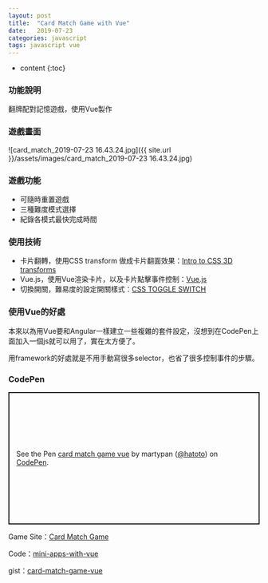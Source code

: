 ```yaml
---
layout: post
title:  "Card Match Game with Vue"
date:   2019-07-23
categories: javascript
tags: javascript vue 
---
```


* content
{:toc}

### 功能說明

翻牌配對記憶遊戲，使用Vue製作

### 遊戲畫面


![card_match_2019-07-23 16.43.24.jpg]({{ site.url }}/assets/images/card_match_2019-07-23 16.43.24.jpg)

### 遊戲功能

- 可隨時重置遊戲
- 三種難度模式選擇
- 紀錄各模式最快完成時間



### 使用技術

- 卡片翻轉，使用CSS transform 做成卡片翻面效果：[Intro to CSS 3D transforms](https://3dtransforms.desandro.com/card-flip)
- Vue.js，使用Vue渲染卡片，以及卡片點擊事件控制：[Vue.js](https://vuejs.org/)
- 切換開關，難易度的設定開關樣式：[CSS TOGGLE SWITCH](https://ghinda.net/css-toggle-switch/)


### 使用Vue的好處

本來以為用Vue要和Angular一樣建立一些複雜的套件設定，沒想到在CodePen上面加入一個js就可以用了，實在太方便了。

用framework的好處就是不用手動寫很多selector，也省了很多控制事件的步驟。

### CodePen
<p class="codepen" data-height="265" data-theme-id="0" data-default-tab="js,result" data-user="hatoto" data-slug-hash="wemJaa" style="height: 265px; box-sizing: border-box; display: flex; align-items: center; justify-content: center; border: 2px solid; margin: 1em 0; padding: 1em;" data-pen-title="card match game vue">
  <span>See the Pen <a href="https://codepen.io/hatoto/pen/wemJaa/">
  card match game vue</a> by martypan (<a href="https://codepen.io/hatoto">@hatoto</a>)
  on <a href="https://codepen.io">CodePen</a>.</span>
</p>
<script async src="https://static.codepen.io/assets/embed/ei.js"></script>



Game Site：[Card Match Game](https://modontoys.web.app/)

Code：[mini-apps-with-vue](https://github.com/hatoto/mini-apps-with-vue)

gist：[card-match-game-vue](https://gist.github.com/hatoto/c1d49fcb20a75b8e3e461e3c893c78d9)